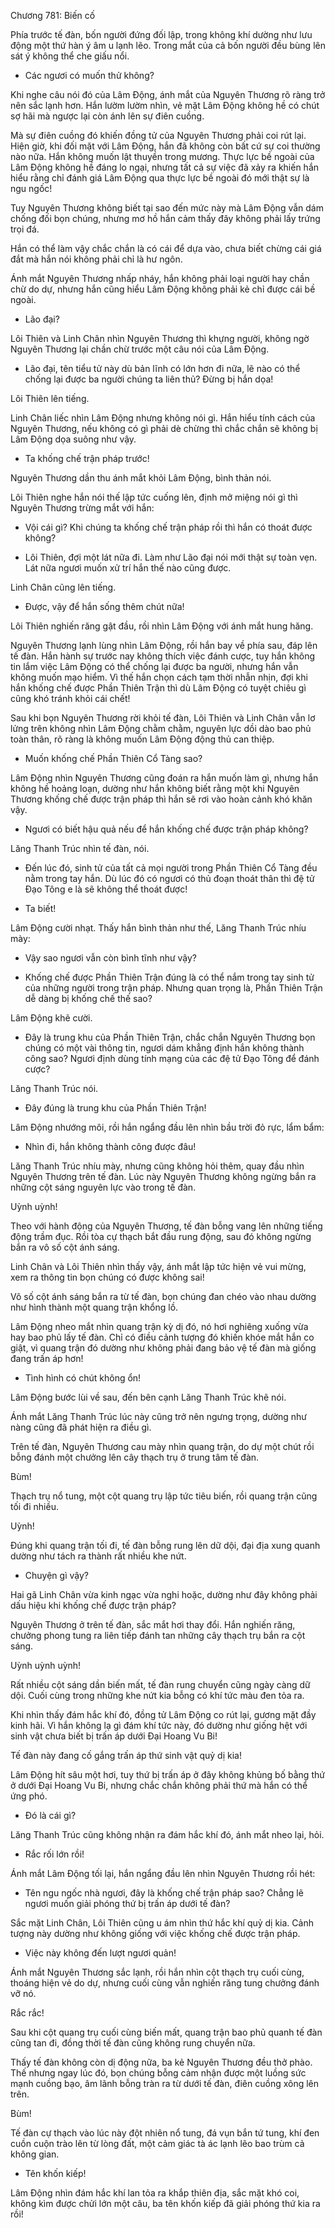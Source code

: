




Chương 781: Biến cố


Phía trước tế đàn, bốn người đứng đối lập, trong không khí dường như lưu động một thứ hàn ý âm u lạnh lẽo. Trong mắt của cả bốn người đều bùng lên sát ý không thể che giấu nổi.

- Các ngươi có muốn thử không?

Khi nghe câu nói đó của Lâm Động, ánh mắt của Nguyên Thương rõ ràng trở nên sắc lạnh hơn. Hắn lườm lườm nhìn, vẻ mặt Lâm Động không hề có chút sợ hãi mà ngược lại còn ánh lên sự điên cuồng.

Mà sự điên cuồng đó khiến đồng tử của Nguyên Thương phải coi rút lại. Hiện giờ, khi đối mặt với Lâm Động, hắn đã không còn bất cứ sự coi thường nào nữa. Hắn không muốn lật thuyền trong mương. Thực lực bề ngoài của Lâm Động không hề đáng lo ngại, nhưng tất cả sự việc đã xảy ra khiến hắn hiểu rằng chỉ đánh giá Lâm Động qua thực lực bề ngoài đó mới thật sự là ngu ngốc!

Tuy Nguyên Thương không biết tại sao đến mức này mà Lâm Động vẫn dám chống đối bọn chúng, nhưng mơ hồ hắn cảm thấy đây không phải lấy trứng trọi đá.

Hắn có thể làm vậy chắc chắn là có cái để dựa vào, chưa biết chừng cái giá đắt mà hắn nói không phải chỉ là hư ngôn.

Ánh mắt Nguyên Thương nhấp nháy, hắn không phải loại người hay chần chừ do dự, nhưng hắn cũng hiểu Lâm Động không phải kẻ chỉ được cái bề ngoài.

- Lão đại?

Lôi Thiên và Linh Chân nhìn Nguyên Thương thì khựng người, không ngờ Nguyên Thương lại chần chừ trước một câu nói của Lâm Động.

- Lão đại, tên tiểu tử này dù bản lĩnh có lớn hơn đi nữa, lẽ nào có thể chống lại được ba người chúng ta liên thủ? Đừng bị hắn dọa!

Lôi Thiên lên tiếng.

Linh Chân liếc nhìn Lâm Động nhưng không nói gì. Hắn hiểu tính cách của Nguyên Thương, nếu không có gì phải dè chừng thì chắc chắn sẽ không bị Lâm Động dọa suông như vậy.

- Ta khống chế trận pháp trước!

Nguyên Thương dần thu ánh mắt khỏi Lâm Động, bình thản nói.

Lôi Thiên nghe hắn nói thế lập tức cuống lên, định mở miệng nói gì thì Nguyên Thương trừng mắt với hắn:

- Vội cái gì? Khi chúng ta khống chế trận pháp rồi thì hắn có thoát được không?

- Lôi Thiên, đợi một lát nữa đi. Làm như Lão đại nói mới thật sự toàn vẹn. Lát nữa ngươi muốn xử trí hắn thế nào cũng được.

Linh Chân cũng lên tiếng.

- Được, vậy để hắn sống thêm chút nữa!

Lôi Thiên nghiến răng gật đầu, rồi nhìn Lâm Động với ánh mắt hung hăng.

Nguyên Thương lạnh lùng nhìn Lâm Động, rồi hắn bay về phía sau, đáp lên tế đàn. Hắn hành sự trước nay không thích việc đánh cược, tuy hắn không tin lắm việc Lâm Động có thể chống lại được ba người, nhưng hắn vẫn không muốn mạo hiểm. Vì thế hắn chọn cách tạm thời nhẫn nhịn, đợi khi hắn khống chế được Phần Thiên Trận thì dù Lâm Động có tuyệt chiêu gì cũng khó tránh khỏi cái chết!

Sau khi bọn Nguyên Thương rời khỏi tế đàn, Lôi Thiên và Linh Chân vẫn lơ lửng trên không nhìn Lâm Động chằm chằm, nguyên lực dồi dào bao phủ toàn thân, rõ ràng là không muốn Lâm Động động thủ can thiệp.

- Muốn khống chế Phần Thiên Cổ Tàng sao?

Lâm Động nhìn Nguyên Thương cũng đoán ra hắn muốn làm gì, nhưng hắn không hề hoảng loạn, dường như hắn không biết rằng một khi Nguyên Thương khống chế được trận pháp thì hắn sẽ rơi vào hoàn cảnh khó khăn vậy.

- Ngươi có biết hậu quả nếu để hắn khống chế được trận pháp không?

Lăng Thanh Trúc nhìn tế đàn, nói.

- Đến lúc đó, sinh tử của tất cả mọi người trong Phần Thiên Cổ Tàng đều nằm trong tay hắn. Dù lúc đó có ngươi có thủ đoạn thoát thân thì đệ tử Đạo Tông e là sẽ không thể thoát được!

- Ta biết!

Lâm Động cười nhạt. Thấy hắn bình thản như thế, Lăng Thanh Trúc nhíu mày:

- Vậy sao ngươi vẫn còn bình tĩnh như vậy?

- Khống chế được Phần Thiên Trận đúng là có thể nắm trong tay sinh tử của những người trong trận pháp. Nhưng quan trọng là, Phần Thiên Trận dễ dàng bị khống chế thế sao?

Lâm Động khẽ cười.

- Đây là trung khu của Phần Thiên Trận, chắc chắn Nguyên Thương bọn chúng có một vài thông tin, ngươi dám khẳng định hắn không thành công sao? Ngươi định dùng tính mạng của các đệ tử Đạo Tông để đánh cược?

Lăng Thanh Trúc nói.

- Đây đúng là trung khu của Phần Thiên Trận!

Lâm Động nhướng môi, rồi hắn ngẩng đầu lên nhìn bầu trời đỏ rực, lẩm bẩm:

- Nhìn đi, hắn không thành công được đâu!

Lăng Thanh Trúc nhíu mày, nhưng cũng không hỏi thêm, quay đầu nhìn Nguyên Thương trên tế đàn. Lúc này Nguyên Thương không ngừng bắn ra những cột sáng nguyên lực vào trong tế đàn.

Uỳnh uỳnh!

Theo với hành động của Nguyên Thương, tế đàn bỗng vang lên những tiếng động trầm đục. Rồi tòa cự thạch bắt đầu rung động, sau đó không ngừng bắn ra vô số cột ánh sáng.

Linh Chân và Lôi Thiên nhìn thấy vậy, ánh mắt lập tức hiện vẻ vui mừng, xem ra thông tin bọn chúng có được không sai!

Vô số cột ánh sáng bắn ra từ tế đàn, bọn chúng đan chéo vào nhau dường như hình thành một quang trận khổng lồ.

Lâm Động nheo mắt nhìn quang trận kỳ dị đó, nó hơi nghiêng xuống vừa hay bao phủ lấy tế đàn. Chỉ có điều cảnh tượng đó khiến khóe mắt hắn co giật, vì quang trận đó dường như không phải đang bảo vệ tế đàn mà giống đang trấn áp hơn!

- Tình hình có chút không ổn!

Lâm Động bước lùi về sau, đến bên cạnh Lăng Thanh Trúc khẽ nói.

Ánh mắt Lăng Thanh Trúc lúc này cũng trở nên ngưng trọng, dường như nàng cũng đã phát hiện ra điều gì.

Trên tế đàn, Nguyên Thương cau mày nhìn quang trận, do dự một chút rồi bỗng đánh một chưởng lên cây thạch trụ ở trung tâm tế đàn.

Bùm!

Thạch trụ nổ tung, một cột quang trụ lập tức tiêu biến, rồi quang trận cũng tối đi nhiều.

Uỳnh!

Đúng khi quang trận tối đi, tế đàn bỗng rung lên dữ dội, đại địa xung quanh dường như tách ra thành rất nhiều khe nứt.

- Chuyện gì vậy?

Hai gã Linh Chân vừa kinh ngạc vừa nghi hoặc, dường như đây không phải dấu hiệu khi khống chế được trận pháp?

Nguyên Thương ở trên tế đàn, sắc mắt hơi thay đổi. Hắn nghiến răng, chưởng phong tung ra liên tiếp đánh tan những cây thạch trụ bắn ra cột sáng.

Uỳnh uỳnh uỳnh!

Rất nhiều cột sáng dần biến mất, tế đàn rung chuyển cũng ngày càng dữ dội. Cuối cùng trong những khe nứt kia bỗng có khí tức màu đen tỏa ra.

Khi nhìn thấy đám hắc khí đó, đồng tử Lâm Động co rút lại, gương mặt đầy kinh hãi. Vì hắn không lạ gì đám khí tức này, đó dường như giống hệt với sinh vật chưa biết bị trấn áp dưới Đại Hoang Vu Bi!

Tế đàn này đang cố gắng trấn áp thứ sinh vật quỷ dị kia!

Lâm Động hít sâu một hơi, tuy thứ bị trấn áp ở đây không khủng bố bằng thứ ở dưới Đại Hoang Vu Bi, nhưng chắc chắn không phải thứ mà hắn có thể ứng phó.

- Đó là cái gì?

Lăng Thanh Trúc cũng không nhận ra đám hắc khí đó, ánh mắt nheo lại, hỏi.

- Rắc rối lớn rồi!

Ánh mắt Lâm Động tối lại, hắn ngẩng đầu lên nhìn Nguyên Thương rồi hét:

- Tên ngu ngốc nhà ngươi, đây là khống chế trận pháp sao? Chẳng lẽ ngươi muốn giải phóng thứ bị trấn áp dưới tế đàn?

Sắc mặt Linh Chân, Lôi Thiên cũng u ám nhìn thứ hắc khí quỷ dị kia. Cảnh tượng này dường như không giống với việc khống chế được trận pháp.

- Việc này không đến lượt ngươi quản!

Ánh mắt Nguyên Thương sắc lạnh, rồi hắn nhìn cột thạch trụ cuối cùng, thoáng hiện vẻ do dự, nhưng cuối cùng vẫn nghiến răng tung chưởng đánh vỡ nó.

Rắc rắc!

Sau khi cột quang trụ cuối cùng biến mất, quang trận bao phủ quanh tế đàn cũng tan đi, đồng thời tế đàn cũng không rung chuyển nữa.

Thấy tế đàn không còn dị động nữa, ba kẻ Nguyên Thương đều thở phào. Thế nhưng ngay lúc đó, bọn chúng bỗng cảm nhận được một luồng sức mạnh cuồng bạo, âm lãnh bỗng tràn ra từ dưới tế đàn, điên cuồng xông lên trên.

Bùm!

Tế đàn cự thạch vào lúc này đột nhiên nổ tung, đá vụn bắn tứ tung, khí đen cuồn cuộn trào lên từ lòng đất, một cảm giác tà ác lạnh lẽo bao trùm cả không gian.

- Tên khốn kiếp!

Lâm Động nhìn đám hắc khí lan tỏa ra khắp thiên địa, sắc mặt khó coi, không kìm được chửi lớn một câu, ba tên khốn kiếp đã giải phóng thứ kia ra rồi!




